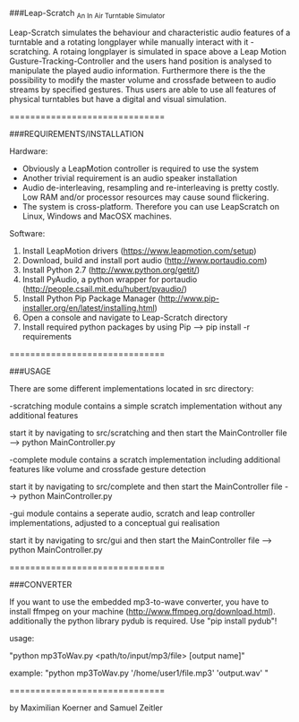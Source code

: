 
###Leap-Scratch
<sub>An In Air Turntable Simulator</sub>




Leap-Scratch simulates the behaviour and characteristic audio features of a turntable and a rotating longplayer while manually interact with it - scratching. A rotaing longplayer is simulated in space above a Leap Motion Gusture-Tracking-Controller and the users hand position is analysed to manipulate the played audio information. Furthermore there is the the possibility to modify the master volume and crossfade between to audio streams by specified gestures. Thus users are able to use all features of physical turntables but have a digital and visual simulation.

==============================



###REQUIREMENTS/INSTALLATION


Hardware:

- Obviously a LeapMotion controller is required to use the system
- Another trivial requirement is an audio speaker installation 
- Audio de-interleaving, resampling and re-interleaving is pretty costly. Low RAM and/or processor resources may cause sound flickering.
- The system is cross-platform. Therefore you can use LeapScratch on Linux, Windows and MacOSX machines.


Software:

1. Install LeapMotion drivers (https://www.leapmotion.com/setup) 
2. Download, build and install port audio (http://www.portaudio.com)
3. Install Python 2.7 (http://www.python.org/getit/) 
4. Install PyAudio, a python wrapper for portaudio (http://people.csail.mit.edu/hubert/pyaudio/)
5. Install Python Pip Package Manager (http://www.pip-installer.org/en/latest/installing.html)
6. Open a console and navigate to Leap-Scratch directory
7. Install required python packages by using Pip --> pip install -r requirements


==============================



###USAGE


There are some different implementations located in src directory:

-scratching module contains a simple scratch implementation without any additional features

start it by navigating to src/scratching and then start the MainController file --> python MainController.py
	

-complete module contains a scratch implementation including additional features like volume and crossfade gesture detection

start it by navigating to src/complete and then start the MainController file --> python MainController.py
	
	
-gui module contains a seperate audio, scratch and leap controller implementations, adjusted to a conceptual gui realisation

start it by navigating to src/gui and then start the MainController file --> python MainController.py


==============================



###CONVERTER


If you want to use the embedded mp3-to-wave converter, you have to install ffmpeg on your machine (http://www.ffmpeg.org/download.html). additionally the python library pydub is required. Use "pip install pydub"!

usage:

"python mp3ToWav.py <path/to/input/mp3/file> [output name]"

example: "python mp3ToWav.py '/home/user1/file.mp3' 'output.wav' "

==============================

by Maximilian Koerner and Samuel Zeitler